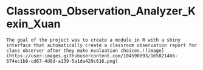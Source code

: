 # Classroom_Observation_Analyzer_Kexin_Xuan
	The goal of the project was to create a module in R with a shiny interface that automatically create a classroom observation report for class observer after they make evaluation choices.![image](https://user-images.githubusercontent.com/104590893/165821466-674ec1b8-cd67-4d8d-a139-5a1da429c616.png)
